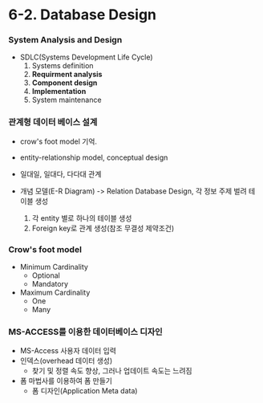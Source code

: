# 6-2. Database Design

### System Analysis and Design
- SDLC(Systems Development Life Cycle)
    1. Systems definition
    2. **Requirment analysis**
    3. **Component design**
    4. **Implementation**
    5. System maintenance

### 관계형 데이터 베이스 설계
- crow's foot model 기억.
- entity-relationship model, conceptual design
- 일대일, 일대다, 다다대 관계

- 개념 모델(E-R Diagram) -> Relation Database Design, 각 정보 주제 벌려 테이블 생성
    1. 각 entity 별로 하나의 테이블 생성
    2. Foreign key로 관계 생성(참조 무결성 제약조건)

### Crow's foot model
- Minimum Cardinality
    - Optional
    - Mandatory
- Maximum Cardinality
    - One
    - Many

### MS-ACCESS를 이용한 데이터베이스 디자인
- MS-Access 사용자 데이터 입력
- 인덱스(overhead 데이터 생성)
    - 찾기 및 정렬 속도 향상, 그러나 업데이트 속도는 느려짐
- 폼 마법사를 이용하여 폼 만들기
    - 폼 디자인(Application Meta data)